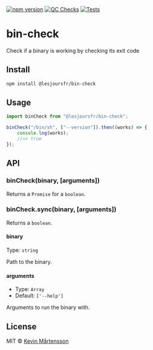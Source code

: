 [![npm version](https://badge.fury.io/js/@lesjoursfr%2Fbin-check.svg)](https://badge.fury.io/js/@lesjoursfr%2Fbin-check)
[![QC Checks](https://github.com/lesjoursfr/bin-check/actions/workflows/quality-control.yml/badge.svg)](https://github.com/lesjoursfr/bin-check/actions/workflows/quality-control.yml)
[![Tests](https://github.com/lesjoursfr/bin-check/actions/workflows/tests.yml/badge.svg)](https://github.com/lesjoursfr/bin-check/actions/workflows/tests.yml)

# bin-check

Check if a binary is working by checking its exit code

## Install

```sh
npm install @lesjoursfr/bin-check
```

## Usage

```js
import binCheck from "@lesjoursfr/bin-check";

binCheck("/bin/sh", ["--version"]).then((works) => {
	console.log(works);
	//=> true
});
```

## API

### binCheck(binary, [arguments])

Returns a `Promise` for a `boolean`.

### binCheck.sync(binary, [arguments])

Returns a `boolean`.

#### binary

Type: `string`

Path to the binary.

#### arguments

-   Type: `Array`
-   Default: `['--help']`

Arguments to run the binary with.

## License

MIT © [Kevin Mårtensson](https://github.com/kevva)

